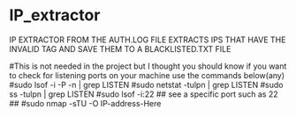 # IP_extractor
IP EXTRACTOR FROM THE AUTH.LOG FILE EXTRACTS IPS THAT HAVE THE INVALID TAG AND SAVE THEM TO A BLACKLISTED.TXT FILE


#This is not needed in the project but I thought you should know if you want to check for listening ports on your machine use the commands below(any)
#sudo lsof -i -P -n | grep LISTEN
#sudo netstat -tulpn | grep LISTEN
#sudo ss -tulpn | grep LISTEN
#sudo lsof -i:22 ## see a specific port such as 22 ##
#sudo nmap -sTU -O IP-address-Here
